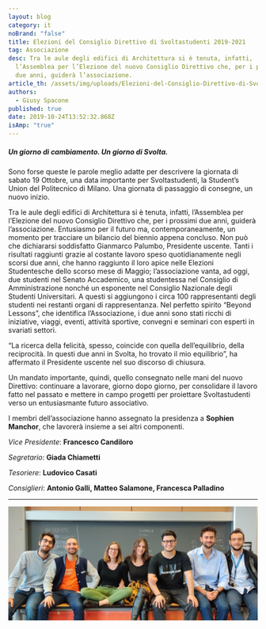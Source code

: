 ```yaml
---
layout: blog
category: it
noBrand: "false"
title: Elezioni del Consiglio Direttivo di Svoltastudenti 2019-2021
tag: Associazione
desc: Tra le aule degli edifici di Architettura si è tenuta, infatti,
  l’Assemblea per l’Elezione del nuovo Consiglio Direttivo che, per i prossimi
  due anni, guiderà l’associazione.
article_th: /assets/img/uploads/Elezioni-del-Consiglio-Direttivo-di-Svoltastudenti-2019-2021.jpg
authors:
  - Giusy Spacone
published: true
date: 2019-10-24T13:52:32.868Z
isAmp: "true"
---
```

##### Un giorno di cambiamento. Un giorno di Svolta.

Sono forse queste le parole meglio adatte per descrivere la giornata di sabato 19 Ottobre, una data importante per Svoltastudenti, la Student’s Union del Politecnico di Milano. Una giornata di passaggio di consegne, un nuovo inizio.

Tra le aule degli edifici di Architettura si è tenuta, infatti, l’Assemblea per l’Elezione del nuovo Consiglio Direttivo che, per i prossimi due anni, guiderà l’associazione. Entusiasmo per il futuro ma, contemporaneamente, un momento per tracciare un bilancio del biennio appena concluso. Non può che dichiararsi soddisfatto Gianmarco Palumbo, Presidente uscente. Tanti i risultati raggiunti grazie al costante lavoro speso quotidianamente negli scorsi due anni, che hanno raggiunto il loro apice nelle Elezioni Studentesche dello scorso mese di Maggio; l’associazione vanta, ad oggi, due studenti nel Senato Accademico, una studentessa nel Consiglio di Amministrazione nonché un esponente nel Consiglio Nazionale degli Studenti Universitari. A questi si aggiungono i circa 100 rappresentanti degli studenti nei restanti organi di rappresentanza. Nel perfetto spirito “Beyond Lessons”, che identifica l’Associazione, i due anni sono stati ricchi di iniziative, viaggi, eventi, attività sportive, convegni e seminari con esperti in svariati settori. 

“La ricerca della felicità, spesso, coincide con quella dell’equilibrio, della reciprocità. In questi due anni in Svolta, ho trovato il mio equilibrio”, ha affermato il Presidente uscente nel suo discorso di chiusura.

Un mandato importante, quindi, quello consegnato nelle mani del nuovo Direttivo: continuare a lavorare, giorno dopo giorno, per consolidare il lavoro fatto nel passato e mettere in campo progetti per proiettare Svoltastudenti verso un entusiasmante futuro associativo.

I membri dell’associazione hanno assegnato la presidenza a **Sophien Manchor**, che lavorerà insieme a sei altri componenti.  

*Vice Presidente*: **Francesco Candiloro** 

*Segretario*: **Giada Chiametti** 

*Tesoriere*: **Ludovico Casati** 

*Consiglieri*: **Antonio Galli, Matteo Salamone, Francesca Palladino**

- - -

![foto dei nuovi membri al Consiglio del Direttivo di Svoltastudenti](/assets/img/uploads/direttivo.jpeg "nuovi membri al Consiglio del Direttivo di Svoltastudenti")